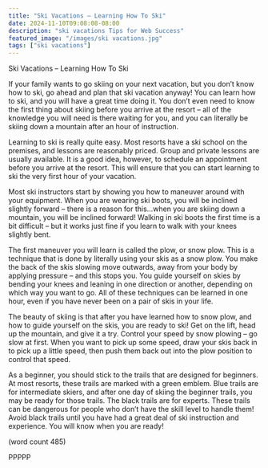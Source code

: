 ```yaml
---
title: "Ski Vacations – Learning How To Ski"
date: 2024-11-10T09:08:08-08:00
description: "ski vacations Tips for Web Success"
featured_image: "/images/ski vacations.jpg"
tags: ["ski vacations"]
---
```


Ski Vacations – Learning How To Ski

If your family wants to go skiing on your next 
vacation, but you don’t know how to ski, go ahead 
and plan that ski vacation anyway! You can learn 
how to ski, and you will have a great time doing it. 
You don’t even need to know the first thing about 
skiing before you arrive at the resort – all of the 
knowledge you will need is there waiting for you, 
and you can literally be skiing down a mountain 
after an hour of instruction.

Learning to ski is really quite easy. Most resorts 
have a ski school on the premises, and lessons are 
reasonably priced. Group and private lessons are 
usually available. It is a good idea, however, to 
schedule an appointment before you arrive at the 
resort. This will ensure that you can start learning 
to ski the very first hour of your vacation.

Most ski instructors start by showing you how to 
maneuver around with your equipment. When you 
are wearing ski boots, you will be inclined slightly 
forward – there is a reason for this…when you are 
skiing down a mountain, you will be inclined 
forward! Walking in ski boots the first time is a bit 
difficult – but it works just fine if you learn to walk 
with your knees slightly bent. 

The first maneuver you will learn is called the plow, 
or snow plow. This is a technique that is done by 
literally using your skis as a snow plow. You make 
the back of the skis slowing move outwards, away 
from your body by applying pressure – and this stops 
you. You guide yourself on skies by bending your 
knees and leaning in one direction or another, 
depending on which way you want to go. All of these 
techniques can be learned in one hour, even if you 
have never been on a pair of skis in your life.

The beauty of skiing is that after you have learned 
how to snow plow, and how to guide yourself on the 
skis, you are ready to ski! Get on the lift, head up the 
mountain, and give it a try. Control your speed by 
snow plowing – go slow at first. When you want to 
pick up some speed, draw your skis back in to pick 
up a little speed, then push them back out into the 
plow position to control that speed.

As a beginner, you should stick to the trails that are 
designed for beginners. At most resorts, these trails 
are marked with a green emblem. Blue trails are for 
intermediate skiers, and after one day of skiing the 
beginner trails, you may be ready for those trails. 
The black trails are for experts. These trails can be 
dangerous for people who don’t have the skill level 
to handle them! Avoid black trails until you have 
had a great deal of ski instruction and experience. 
You will know when you are ready!

(word count 485)

PPPPP

